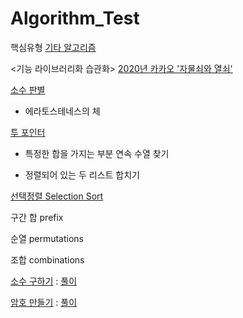 # Algorithm_Test
핵심유형
[기타 알고리즘](Algorithm_Test/basic_al/)


<기능 라이브러리화 습관화>
[2020년 카카오 '자물쇠와 열쇠'](Basic_Alg/rotation90.py)

[소수 판별](Basic_Alg/prime_number.py)

- 에라토스테네스의 체

[투 포인터](Basic_Alg/two_pointer.py)

- 특정한 합을 가지는 부분 연속 수열 찾기

- 정렬되어 있는 두 리스트 합치기

[선택정렬 Selection Sort](Basic_Alg/selection_sort.py)

구간 합 prefix

순열 permutations

조합 combinations

[소수 구하기](https://www.acmicpc.net/problem/1929) : [풀이](Basic_Alg/prime_test1.py)

[암호 만들기](https://www.acmicpc.net/problem/1759) : [풀이](Basic_Alg/password_test.py)
